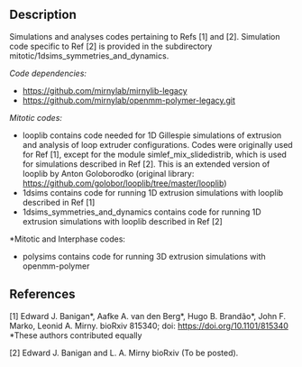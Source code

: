 ## Description
Simulations and analyses codes pertaining to Refs [1] and [2]. 
Simulation code specific to Ref [2] is provided in the subdirectory mitotic/1dsims_symmetries_and_dynamics.


*Code dependencies:* 
- https://github.com/mirnylab/mirnylib-legacy
- https://github.com/mirnylab/openmm-polymer-legacy.git

*Mitotic codes:* 
- looplib contains code needed for 1D Gillespie simulations of extrusion and analysis of loop extruder configurations. 
Codes were originally used for Ref [1], except for the module simlef_mix_slidedistrib, which is used for simulations described in Ref [2].
This is an extended version of looplib by Anton Goloborodko 
(original library: https://github.com/golobor/looplib/tree/master/looplib)
- 1dsims contains code for running 1D extrusion simulations with looplib described in Ref [1]
- 1dsims_symmetries_and_dynamics contains code for running 1D extrusion simulations with looplib described in Ref [2]

*Mitotic and Interphase codes:
- polysims contains code for running 3D extrusion simulations with openmm-polymer

## References
[1] Edward J. Banigan*, Aafke A. van den Berg*, Hugo B. Brandão*, John F. Marko, Leonid A. Mirny. 
bioRxiv 815340; doi: https://doi.org/10.1101/815340 
*These authors contributed equally

[2] Edward J. Banigan and L. A. Mirny bioRxiv (To be posted).
